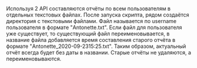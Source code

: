 Используя 2 API составляются отчёты по всем пользователям в отдельных текстовых файлах.
После запуска скрипта, рядом создаётся директория с текстовыми файлами. Файл называется по username пользователя в формате "Antonette.txt".
Если файл для пользователя уже существует, то существующий файл переименовывается, в название файла добавляется время составления старого отчёта в формате "Antonette_2020-09-2315:25.txt".
Таким образом, актуальный отчёт всегда будет без даты в названии. Старые отчёты не удаляются, а переименовываются.
